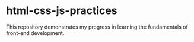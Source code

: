 # html-css-js-practices
This repository demonstrates my progress in learning the fundamentals of front-end development.
